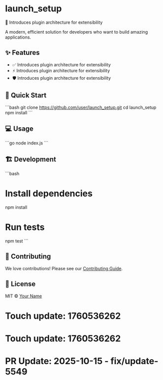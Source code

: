 # launch_setup

🚀 Introduces plugin architecture for extensibility

A modern, efficient solution for developers who want to build amazing applications.

## ✨ Features

- ✅ Introduces plugin architecture for extensibility
- ⚡ Introduces plugin architecture for extensibility
- 🛡️ Introduces plugin architecture for extensibility

## 🚀 Quick Start

\`\`\`bash
git clone https://github.com/user/launch_setup.git
cd launch_setup
npm install
\`\`\`

## 💻 Usage

\`\`\`go
node index.js
\`\`\`

## 🏗️ Development

\`\`\`bash
# Install dependencies
npm install

# Run tests
npm test
\`\`\`

## 🤝 Contributing

We love contributions! Please see our [Contributing Guide](CONTRIBUTING.md).

## 📄 License

MIT © [Your Name](https://github.com/user)

# Touch update: 1760536262

# Touch update: 1760536262

# PR Update: 2025-10-15 - fix/update-5549
